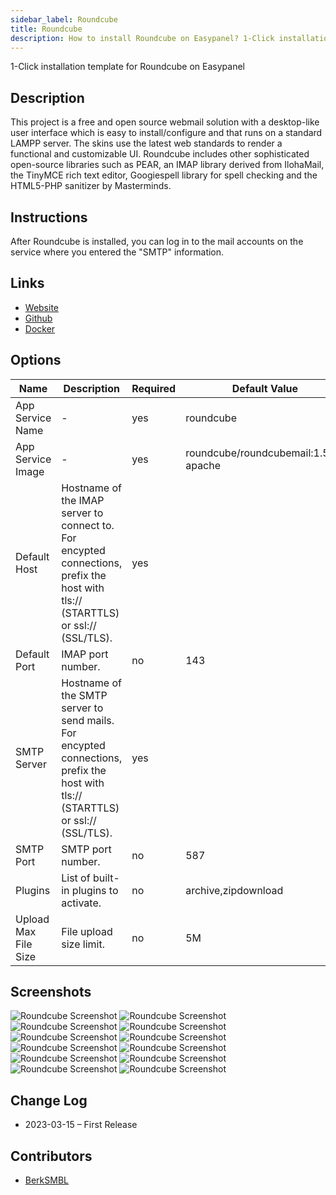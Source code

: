 ```yaml
---
sidebar_label: Roundcube
title: Roundcube
description: How to install Roundcube on Easypanel? 1-Click installation template for Roundcube on Easypanel
---
```


<!-- generated -->

1-Click installation template for Roundcube on Easypanel

## Description

This project is a free and open source webmail solution with a desktop-like user interface which is easy to install/configure and that runs on a standard LAMPP server. The skins use the latest web standards to render a functional and customizable UI. Roundcube includes other sophisticated open-source libraries such as PEAR, an IMAP library derived from IlohaMail, the TinyMCE rich text editor, Googiespell library for spell checking and the HTML5-PHP sanitizer by Masterminds.

## Instructions

After Roundcube is installed, you can log in to the mail accounts on the service where you entered the "SMTP" information.

## Links

- [Website](https://roundcube.net/)
- [Github](https://github.com/roundcube/roundcubemail/)
- [Docker](https://hub.docker.com/r/roundcube/roundcubemail/)

## Options

Name | Description | Required | Default Value
-|-|-|-
App Service Name | - | yes | roundcube
App Service Image | - | yes | roundcube/roundcubemail:1.5.3-apache
Default Host | Hostname of the IMAP server to connect to. For encypted connections, prefix the host with tls:// (STARTTLS) or ssl:// (SSL/TLS). | yes | 
Default Port | IMAP port number. | no | 143
SMTP Server | Hostname of the SMTP server to send mails. For encypted connections, prefix the host with tls:// (STARTTLS) or ssl:// (SSL/TLS). | yes | 
SMTP Port | SMTP port number. | no | 587
Plugins | List of built-in plugins to activate. | no | archive,zipdownload
Upload Max File Size | File upload size limit. | no | 5M

## Screenshots

![Roundcube Screenshot](./assets/screenshot1.png)
![Roundcube Screenshot](./assets/screenshot10.png)
![Roundcube Screenshot](./assets/screenshot11.png)
![Roundcube Screenshot](./assets/screenshot12.png)
![Roundcube Screenshot](./assets/screenshot2.png)
![Roundcube Screenshot](./assets/screenshot3.png)
![Roundcube Screenshot](./assets/screenshot4.png)
![Roundcube Screenshot](./assets/screenshot5.png)
![Roundcube Screenshot](./assets/screenshot6.png)
![Roundcube Screenshot](./assets/screenshot7.png)
![Roundcube Screenshot](./assets/screenshot8.png)
![Roundcube Screenshot](./assets/screenshot9.png)

## Change Log

- 2023-03-15 – First Release

## Contributors

- [BerkSMBL](https://berksmbl.com)

